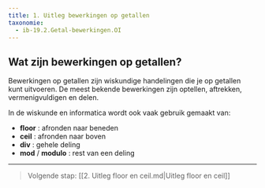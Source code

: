 ```yaml
---
title: 1. Uitleg bewerkingen op getallen
taxonomie:
  - ib-19.2.Getal-bewerkingen.OI
---
```


## Wat zijn bewerkingen op getallen?

Bewerkingen op getallen zijn wiskundige handelingen die je op getallen
kunt uitvoeren. De meest bekende bewerkingen zijn  optellen,
aftrekken, vermenigvuldigen en delen.

In de wiskunde en informatica wordt ook vaak gebruik gemaakt van:

- **floor** : afronden naar beneden
- **ceil** : afronden naar boven
- **div** : gehele deling
- **mod** / **modulo** : rest van een deling

---

> Volgende stap: [[2. Uitleg floor en ceil.md|Uitleg floor en ceil]]
